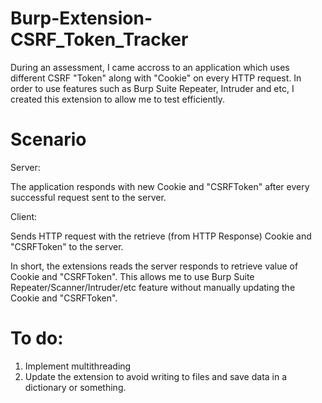 # Burp-Extension-CSRF_Token_Tracker

During an assessment, I came accross to an application which uses different CSRF "Token" along with "Cookie" on every HTTP request. In order to use features such as Burp Suite Repeater, Intruder and etc, I created this extension to allow me to test efficiently. 

# Scenario
Server:

The application responds with new Cookie and "CSRFToken" after every successful request sent to the server.

Client:

Sends HTTP request with the retrieve (from HTTP Response) Cookie and "CSRFToken" to the server.

In short, the extensions reads the server responds to retrieve value of Cookie and "CSRFToken". This allows me to use Burp Suite Repeater/Scanner/Intruder/etc feature without manually updating the Cookie and "CSRFToken".

# To do:
1. Implement multithreading
2. Update the extension to avoid writing to files and save data in a dictionary or something.
